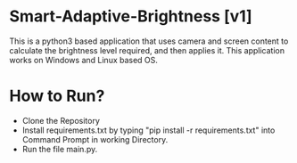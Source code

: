 # Smart-Adaptive-Brightness [v1]

This is a python3 based application that uses camera and screen content to calculate the brightness level required, and then applies it.
This application works on Windows and Linux based OS.

# How to Run?
- Clone the Repository
- Install requirements.txt by typing "pip install -r requirements.txt" into Command Prompt in working Directory.
- Run the file main.py.
